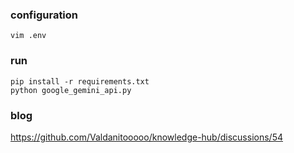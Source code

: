 ### configuration

```
vim .env
```

### run

```
pip install -r requirements.txt
python google_gemini_api.py
```

### blog

https://github.com/Valdanitooooo/knowledge-hub/discussions/54

